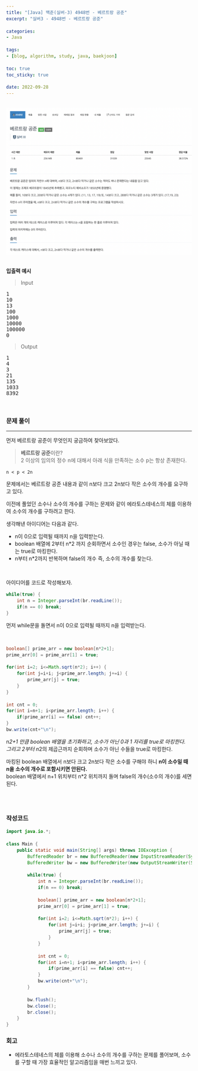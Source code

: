 ```yaml
--- 
title: "[Java] 백준(실버-3) 4948번 - 베르트랑 공준" 
excerpt: "실버3 - 4948번 - 베르트랑 공준" 

categories: 
- Java

tags: 
- [blog, algorithm, study, java, baekjoon]

toc: true
toc_sticky: true

date: 2022-09-28
--- 
```


<br>

<center><img src="/assets/images/baekjoon/4948.png"></center>

<br>

**입출력 예시**
> Input <br>
<pre>
1
10
13
100
1000
10000
100000
0
</pre>

> Output <br>
<pre>
1
4
3
21
135
1033
8392
</pre>

<br>


### 문제 풀이
---
먼저 베르트랑 공준이 무엇인지 궁금하여 찾아보았다. <br>

> **베르트랑 공준**이란? <br>
2 이상의 임의의 정수 n에 대해서 아래 식을 만족하는 소수 p는 항상 존재한다. <br>
```
n < p < 2n
```

문제에서는 베르트랑 공준 내용과 같이 n보다 크고 2n보다 작은 소수의 개수를 요구하고 있다. <br>

이전에 풀었던 소수나 소수의 개수를 구하는 문제와 같이 에라토스테네스의 체를 이용하여 소수의 개수를 구하려고 한다. <br>

생각해낸 아이디어는 다음과 같다.
- n이 0으로 입력될 때까지 n을 입력받는다.
- boolean 배열에 2부터 n*2 까지 순회하면서 소수인 경우는 false, 소수가 아닐 때는 true로 마킹한다.
- n부터 n*2까지 반복하며 false의 개수 즉, 소수의 개수를 찾는다.

<br>

아이디어를 코드로 작성해보자.

```java
while(true) {
    int n = Integer.parseInt(br.readLine());
    if(n == 0) break;            
}
```
먼저 while문을 돌면서 n이 0으로 입력될 때까지 n을 입력받는다.

<br>

```java
boolean[] prime_arr = new boolean[n*2+1];
prime_arr[0] = prime_arr[1] = true;

for(int i=2; i<=Math.sqrt(n*2); i++) {
    for(int j=i+i; j<prime_arr.length; j+=i) {
        prime_arr[j] = true;
    }
}

int cnt = 0;
for(int i=n+1; i<prime_arr.length; i++) {
    if(prime_arr[i] == false) cnt++;
}
bw.write(cnt+"\n");
```
n*2+1 만큼 boolean 배열을 초기화하고, 소수가 아닌 0과 1 자리를 true로 마킹한다. <br>
그리고 2부터 n*2의 제곱근까지 순회하며 소수가 아닌 수들을 true로 마킹한다. 

마킹된 boolean 배열에서 n보다 크고 2n보다 작은 소수를 구해야 하니 **n이 소수일 때 n을 소수의 개수로 포함시키면 안된다.** <br>
boolean 배열에서 n+1 위치부터 n*2 위치까지 돌며 false의 개수(소수의 개수)를 세면 된다.



<br><br>

### 작성코드
```java
import java.io.*;

class Main {
    public static void main(String[] args) throws IOException {
        BufferedReader br = new BufferedReader(new InputStreamReader(System.in));
        BufferedWriter bw = new BufferedWriter(new OutputStreamWriter(System.out));
    
        while(true) {
            int n = Integer.parseInt(br.readLine());
            if(n == 0) break;            

            boolean[] prime_arr = new boolean[n*2+1];
            prime_arr[0] = prime_arr[1] = true;

            for(int i=2; i<=Math.sqrt(n*2); i++) {
                for(int j=i+i; j<prime_arr.length; j+=i) {
                    prime_arr[j] = true;
                }
            }

            int cnt = 0;
            for(int i=n+1; i<prime_arr.length; i++) {
                if(prime_arr[i] == false) cnt++;
            }
            bw.write(cnt+"\n");
        }

        bw.flush();
        bw.close();
        br.close();
    }
}
```

### 회고
- 에라토스테네스의 체를 이용해 소수나 소수의 개수를 구하는 문제를 풀어보며, 소수를 구할 때 가장 효율적인 알고리즘임을 매번 느끼고 있다.
